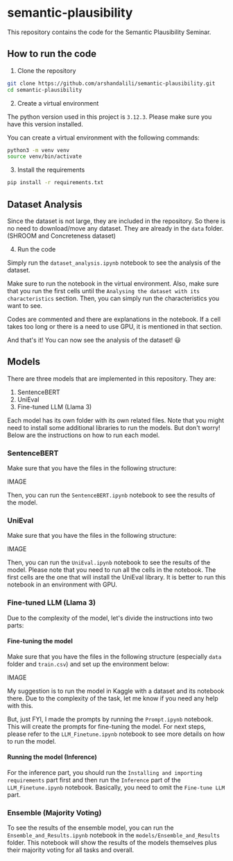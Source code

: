# semantic-plausibility

This repository contains the code for the Semantic Plausibility Seminar.

## How to run the code

1. Clone the repository

```bash
git clone https://github.com/arshandalili/semantic-plausibility.git
cd semantic-plausibility
```

2. Create a virtual environment

The python version used in this project is `3.12.3`. Please make sure you have this version installed.

You can create a virtual environment with the following commands:

```bash
python3 -m venv venv
source venv/bin/activate
```

3. Install the requirements

```bash
pip install -r requirements.txt
```

## Dataset Analysis

Since the dataset is not large, they are included in the repository. So there is no need to download/move any dataset. They are already in the `data` folder. (SHROOM and Concreteness dataset)

4. Run the code

Simply run the `dataset_analysis.ipynb` notebook to see the analysis of the dataset. 

Make sure to run the notebook in the virtual environment. Also, make sure that you run the first cells until the `Analysing the dataset with its characteristics` section. Then, you can simply run the characteristics you want to see.

Codes are commented and there are explanations in the notebook. If a cell takes too long or there is a need to use GPU, it is mentioned in that section.

And that's it! You can now see the analysis of the dataset! 😃

## Models

There are three models that are implemented in this repository. They are:

1. SentenceBERT
2. UniEval
3. Fine-tuned LLM (Llama 3)

Each model has its own folder with its own related files. Note that you might need to install some additional libraries to run the models. But don't worry! Below are the instructions on how to run each model.

### SentenceBERT

Make sure that you have the files in the following structure:

IMAGE

Then, you can run the `SentenceBERT.ipynb` notebook to see the results of the model.

### UniEval

Make sure that you have the files in the following structure:

IMAGE

Then, you can run the `UniEval.ipynb` notebook to see the results of the model. Please note that you need to run all the cells in the notebook. The first cells are the one that will install the UniEval library. It is better to run this notebook in an environment with GPU.

### Fine-tuned LLM (Llama 3)

Due to the complexity of the model, let's divide the instructions into two parts:

#### Fine-tuning the model

Make sure that you have the files in the following structure (especially `data` folder and `train.csv`) and set up the environment below:

IMAGE

My suggestion is to run the model in Kaggle with a dataset and its notebook there. Due to the complexity of the task, let me know if you need any help with this.

But, just FYI, I made the prompts by running the `Prompt.ipynb` notebook. This will create the prompts for fine-tuning the model.
For next steps, please refer to the `LLM_Finetune.ipynb` notebook to see more details on how to run the model.


#### Running the model (Inference)

For the inference part, you should run the `Installing and importing requirements` part first and then run the `Inference` part of the `LLM_Finetune.ipynb` notebook. Basically, you need to omit the `Fine-tune LLM` part.


### Ensemble (Majority Voting)

To see the results of the ensemble model, you can run the `Ensemble_and_Results.ipynb` notebook in the `models/Ensemble_and_Results` folder. This notebook will show the results of the models themselves plus their majority voting for all tasks and overall.